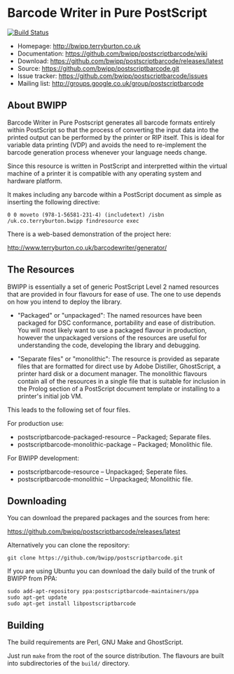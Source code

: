 Barcode Writer in Pure PostScript
=================================

[![Build Status](https://travis-ci.org/bwipp/postscriptbarcode.png?branch=master)](https://travis-ci.org/bwipp/postscriptbarcode)

  * Homepage: http://bwipp.terryburton.co.uk
  * Documentation: https://github.com/bwipp/postscriptbarcode/wiki
  * Download: https://github.com/bwipp/postscriptbarcode/releases/latest
  * Source: https://github.com/bwipp/postscriptbarcode.git
  * Issue tracker: https://github.com/bwipp/postscriptbarcode/issues
  * Mailing list: http://groups.google.co.uk/group/postscriptbarcode

About BWIPP
-----------

Barcode Writer in Pure Postscript generates all barcode formats entirely within
PostScript so that the process of converting the input data into the printed
output can be performed by the printer or RIP itself. This is ideal for
variable data printing (VDP) and avoids the need to re-implement the barcode
generation process whenever your language needs change.

Since this resource is written in PostScript and interpretted within the
virtual machine of a printer it is compatible with any operating system and
hardware platform.

It makes including any barcode within a PostScript document as simple as
inserting the following directive:

    0 0 moveto (978-1-56581-231-4) (includetext) /isbn /uk.co.terryburton.bwipp findresource exec

There is a web-based demonstration of the project here:

http://www.terryburton.co.uk/barcodewriter/generator/


The Resources
-------------

BWIPP is essentially a set of generic PostScript Level 2 named resources that
are provided in four flavours for ease of use. The one to use depends on how
you intend to deploy the library.

  * "Packaged" or "unpackaged": The named resources have been packaged for DSC
conformance, portability and ease of distribution. You will most likely want to
use a packaged flavour in production, however the unpackaged versions of the
resources are useful for understanding the code, developing the library and
debugging.

  * "Separate files" or "monolithic": The resource is provided as separate files
that are formatted for direct use by Adobe Distiller, GhostScript, a printer
hard disk or a document manager. The monolithic flavours contain all of the
resources in a single file that is suitable for inclusion in the Prolog section
of a PostScript document template or installing to a printer's initial job VM.

This leads to the following set of four files.

For production use:

  * postscriptbarcode-packaged-resource – Packaged; Separate files.
  * postscriptbarcode-monolithic-package – Packaged; Monolithic file. 

For BWIPP development:

  * postscriptbarcode-resource – Unpackaged; Seperate files.
  * postscriptbarcode-monolithic – Unpackaged; Monolithic file.


Downloading
-----------

You can download the prepared packages and the sources from here:

https://github.com/bwipp/postscriptbarcode/releases/latest

Alternatively you can clone the repository: 

    git clone https://github.com/bwipp/postscriptbarcode.git

If you are using Ubuntu you can download the daily build of the trunk of BWIPP
from PPA:

    sudo add-apt-repository ppa:postscriptbarcode-maintainers/ppa
    sudo apt-get update
    sudo apt-get install libpostscriptbarcode


Building
--------

The build requirements are Perl, GNU Make and GhostScript.

Just run `make` from the root of the source distribution. The flavours are built
into subdirectories of the `build/` directory.
